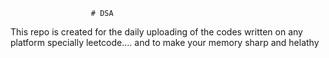                       # DSA 
This repo is created for the daily uploading of the codes written on any platform specially leetcode....  and to make your memory sharp and helathy                      
